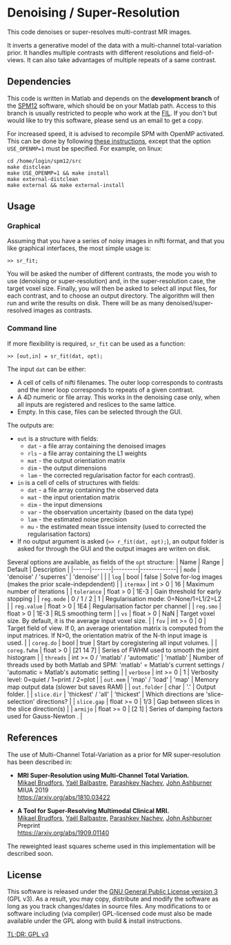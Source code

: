 # Denoising / Super-Resolution

This code denoises or super-resolves multi-contrast MR images.

It inverts a generative model of the data with a multi-channel 
total-variation prior. It handles multiple contrasts with different 
resolutions and field-of-views. It can also take advantages of multiple 
repeats of a same contrast.

## Dependencies

This code is written in Matlab and depends on the **development branch**
of the [SPM12](https://www.fil.ion.ucl.ac.uk/spm/) software, which 
should be on your Matlab path. Access to this branch is usually 
restricted to people who work at the 
[FIL](https://www.fil.ion.ucl.ac.uk/spm/local/). If you don't but would 
like to try this software, please send us an email to get a copy.

For increased speed, it is advised to recompile SPM with OpenMP 
activated. This can be done by following 
[these instructions](https://en.wikibooks.org/wiki/SPM), except that the 
option `USE_OPENMP=1` must be specified. For example, on linux:
```{shell}
cd /home/login/spm12/src
make distclean
make USE_OPENMP=1 && make install
make external-distclean
make external && make external-install
```

## Usage

### Graphical

Assuming that you have a series of noisy images in nifti format, 
and that you like graphical interfaces, the most simple usage is:
```{matlab}
>> sr_fit;
```
You will be asked the number of different contrasts, the mode you wish
to use (denoising or super-resolution) and, in the super-resolution case, 
the target voxel size. Finally, you will then be asked to select all input files, 
for each contrast, and to choose an output directory. The algorithm will 
then run and write the results on disk. There will be as many 
denoised/super-resolved images as contrasts.

### Command line

If more flexibility is required, `sr_fit` can be used as a function:
```{matlab}
>> [out,in] = sr_fit(dat, opt);
```
The input `dat` can be either:
- A cell of cells of nifti filenames. The outer loop corresponds to 
  contrasts and the inner loop corresponds to repeats of a given 
  contrast.
- A 4D numeric or file array. This works in the denoising case only, 
  when all inputs are registered and reslices to the same lattice.
- Empty. In this case, files can be selected through the GUI.

The outputs are:
- `out` is a structure with fields:
  - `dat` - a file array containing the denoised images
  - `rls` - a file array containing the L1 weights
  - `mat` - the output orientiation matrix
  - `dim` - the output dimensions
  - `lam` - the corrected regularisation factor for each contrast).
- `in` is a cell of cells of structures with fields:
  - `dat` - a file array containing the observed data
  - `mat` - the input orientation matrix
  - `dim` - the input dimensions
  - `var` - the observation uncertainty (based on the data type)
  - `lam` - the estimated noise precision
  - `mu`  - the estimated mean tissue intensity 
(used to corrected the regularisation factors)
- If no output argument is asked (`>> r_fit(dat, opt);`), an output 
  folder is asked for through the GUI and the output images are writen 
  on disk.

Several options are available, as fields of the `opt` structure:
| Name | Range | Default | Description |
|------|-------|---------|-------------|
| `mode` | 'denoise' / 'superres' | 'denoise' | |
| `log`  | bool | false | Solve for-log images (makes the prior scale-indepdendent) |
| `itermax` | int > 0 | 16 | Maximum number of iterations |
| `tolerance` | float > 0 | 1E-3 | Gain threshold for early stopping |
| `reg.mode` | 0 / 1 / 2 | 1 | Regularisation mode: 0=None/1=L1/2=L2 |
| `reg.value` | float > 0 | 1E4 | Regularisation factor per channel |
| `reg.smo` | float > 0 | 1E-3 | RLS smoothing term |
| `vs` | float > 0 | NaN | Target voxel size. By default, it is the average input voxel size. |
| `fov` | int >= 0 | 0 | Target field of view. If 0, an average orientation matrix is computed from the input matrices. If N>0, the orientation matrix of the N-th input image is used. |
| `coreg.do` | bool | true | Start by coregistering all input volumes. |
| `coreg.fwhm` | float > 0 | [21 14 7] | Series of FWHM used to smooth the joint histogram |
| `threads` | int >= 0 / 'matlab' / 'automatic' |  'matlab' | Number of threads used by both Matlab and SPM: 'matlab' = Matlab's current settings / 'automatic = Matlab's automatic setting |
| `verbose` | int >= 0 | 1 | Verbosity level: 0=quiet / 1=print / 2=plot |
| `out.mem` | 'map' / 'load' | 'map' | Memory map output data (slower but saves RAM) |
| `out.folder` | char | '.' | Output folder. |
| `slice.dir` | 'thickest' / 'all' | 'thickest' | Which directions are 'slice-selection' directions? |
| `slice.gap` | float >= 0 | 1/3 | Gap between slices in the slice direction(s) |
| `armijo` | float >= 0 | [2 1] | Series of damping factors used for Gauss-Newton . |

## References

The use of Multi-Channel Total-Variation as a prior for MR 
super-resolution has been described in:

- **MRI Super-Resolution using Multi-Channel Total Variation.**  
[Mikael Brudfors](brudfors@gmail.com), [Yaël Balbastre](y.balbastre@ucl.ac.uk), [Parashkev Nachev](p.nachev@ucl.ac.uk), [John Ashburner](j.ashburner@ucl.ac.uk)  
MIUA 2019  
https://arxiv.org/abs/1810.03422

- **A Tool for Super-Resolving Multimodal Clinical MRI.**  
[Mikael Brudfors](brudfors@gmail.com), [Yaël Balbastre](y.balbastre@ucl.ac.uk), [Parashkev Nachev](p.nachev@ucl.ac.uk), [John Ashburner](j.ashburner@ucl.ac.uk)  
Preprint  
https://arxiv.org/abs/1909.01140

The reweighted least squares scheme used in this implementation will be 
described soon.

## License

This software is released under the 
[GNU General Public License version 3](LICENSE) (GPL v3). As a result, 
you may copy, distribute and modify the software as long as you track 
changes/dates in source files. Any modifications to or software including 
(via compiler) GPL-licensed code must also be made available under the 
GPL along with build & install instructions.

[TL;DR: GPL v3](https://tldrlegal.com/license/gnu-general-public-license-v3-(gpl-3))
